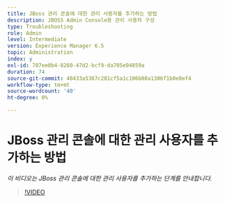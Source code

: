 ```yaml
---
title: JBoss 관리 콘솔에 대한 관리 사용자를 추가하는 방법
description: JBOSS Admin Console용 관리 사용자 구성
type: Troubleshooting
role: Admin
level: Intermediate
version: Experience Manager 6.5
topic: Administration
index: y
exl-id: 787ee0b4-8260-47d2-bcf9-da705e94859a
duration: 74
source-git-commit: 48433a5367c281cf5a1c106b08a1306f1b0e8ef4
workflow-type: tm+mt
source-wordcount: '40'
ht-degree: 0%

---
```


# JBoss 관리 콘솔에 대한 관리 사용자를 추가하는 방법

*이 비디오는 JBoss 관리 콘솔에 대한 관리 사용자를 추가하는 단계를 안내합니다.*

>[!VIDEO](https://video.tv.adobe.com/v/3418361?quality=12&learn=on&captions=kor)
